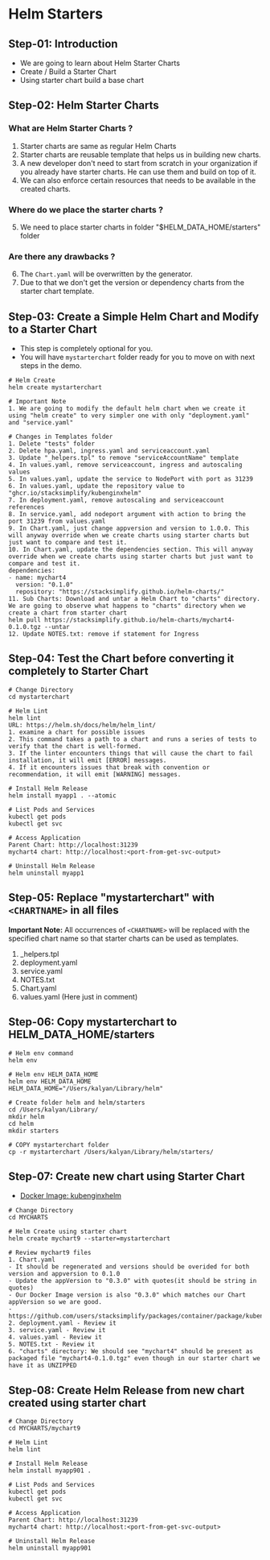 # Helm Starters

## Step-01: Introduction
- We are going to learn about Helm Starter Charts
- Create / Build a Starter Chart
- Using starter chart build a base chart

## Step-02: Helm Starter Charts
### What are Helm Starter Charts ?
1. Starter charts are same as regular Helm Charts
2. Starter charts are reusable template that helps us in building new charts. 
3. A new developer don't need to start from scratch in your organization if you already have starter charts. He can use them and build on top of it. 
4.  We can also enforce certain resources that needs to be available in the created charts.
### Where do we place the starter charts ?
5. We need to place starter charts in folder "$HELM_DATA_HOME/starters" folder
### Are there any drawbacks ?
6. The `Chart.yaml` will be overwritten by the generator.
7. Due to that we don't get the version or dependency charts from the starter chart template.

## Step-03: Create a Simple Helm Chart and Modify to a Starter Chart
- This step is completely optional for you.
- You will have `mystarterchart` folder ready for you to move on with next steps in the demo.
```t
# Helm Create
helm create mystarterchart

# Important Note
1. We are going to modify the default helm chart when we create it using "helm create" to very simpler one with only "deployment.yaml" and "service.yaml"

# Changes in Templates folder
1. Delete "tests" folder
2. Delete hpa.yaml, ingress.yaml and serviceaccount.yaml
3. Update "_helpers.tpl" to remove "serviceAccountName" template
4. In values.yaml, remove serviceaccount, ingress and autoscaling values
5. In values.yaml, update the service to NodePort with port as 31239
6. In values.yaml, update the repository value to "ghcr.io/stacksimplify/kubenginxhelm"
7. In deployment.yaml, remove autoscaling and serviceaccount references
8. In service.yaml, add nodeport argument with action to bring the port 31239 from values.yaml
9. In Chart.yaml, just change appversion and version to 1.0.0. This will anyway override when we create charts using starter charts but just want to compare and test it. 
10. In Chart.yaml, update the dependencies section. This will anyway override when we create charts using starter charts but just want to compare and test it. 
dependencies:
- name: mychart4
  version: "0.1.0"
  repository: "https://stacksimplify.github.io/helm-charts/"
11. Sub Charts: Download and untar a Helm Chart to "charts" directory. We are going to observe what happens to "charts" directory when we create a chart from starter chart
helm pull https://stacksimplify.github.io/helm-charts/mychart4-0.1.0.tgz --untar
12. Update NOTES.txt: remove if statement for Ingress
```

## Step-04: Test the Chart before converting it completely to Starter Chart
```t
# Change Directory
cd mystarterchart

# Helm Lint
helm lint 
URL: https://helm.sh/docs/helm/helm_lint/
1. examine a chart for possible issues
2. This command takes a path to a chart and runs a series of tests to verify that the chart is well-formed.
3. If the linter encounters things that will cause the chart to fail installation, it will emit [ERROR] messages. 
4. If it encounters issues that break with convention or recommendation, it will emit [WARNING] messages.

# Install Helm Release
helm install myapp1 . --atomic

# List Pods and Services
kubectl get pods
kubectl get svc

# Access Application
Parent Chart: http://localhost:31239
mychart4 chart: http://localhost:<port-from-get-svc-output>

# Uninstall Helm Release
helm uninstall myapp1
```

## Step-05: Replace "mystarterchart" with `<CHARTNAME>` in all files
**Important Note:**  All occurrences of `<CHARTNAME>` will be replaced with the specified chart name so that starter charts can be used as templates.
1. _helpers.tpl
2. deployment.yaml
3. service.yaml
4. NOTES.txt
5. Chart.yaml
6. values.yaml (Here just in comment)


## Step-06: Copy mystarterchart to HELM_DATA_HOME/starters
```t
# Helm env command
helm env

# Helm env HELM_DATA_HOME
helm env HELM_DATA_HOME
HELM_DATA_HOME="/Users/kalyan/Library/helm"

# Create folder helm and helm/starters
cd /Users/kalyan/Library/
mkdir helm
cd helm
mkdir starters

# COPY mystarterchart folder 
cp -r mystarterchart /Users/kalyan/Library/helm/starters/
```

## Step-07: Create new chart using Starter Chart
- [Docker Image: kubenginxhelm](https://github.com/users/stacksimplify/packages/container/package/kubenginxhelm)
```t
# Change Directory
cd MYCHARTS

# Helm Create using starter chart
helm create mychart9 --starter=mystarterchart

# Review mychart9 files
1. Chart.yaml
- It should be regenerated and versions should be overided for both version and appversion to 0.1.0
- Update the appVersion to "0.3.0" with quotes(it should be string in quotes) 
- Our Docker Image version is also "0.3.0" which matches our Chart appVersion so we are good. 
- https://github.com/users/stacksimplify/packages/container/package/kubenginxhelm
2. deployment.yaml - Review it
3. service.yaml - Review it
4. values.yaml - Review it
5. NOTES.txt - Review it
6. "charts" directory: We should see "mychart4" should be present as packaged file "mychart4-0.1.0.tgz" even though in our starter chart we have it as UNZIPPED
```

## Step-08: Create Helm Release from new chart created using starter chart
```t
# Change Directory
cd MYCHARTS/mychart9

# Helm Lint
helm lint 

# Install Helm Release
helm install myapp901 .

# List Pods and Services
kubectl get pods
kubectl get svc

# Access Application
Parent Chart: http://localhost:31239
mychart4 chart: http://localhost:<port-from-get-svc-output>

# Uninstall Helm Release
helm uninstall myapp901
```